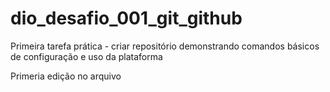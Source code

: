# dio_desafio_001_git_github
Primeira tarefa prática - criar repositório demonstrando comandos básicos de configuração e uso da plataforma

Primeria edição no arquivo
